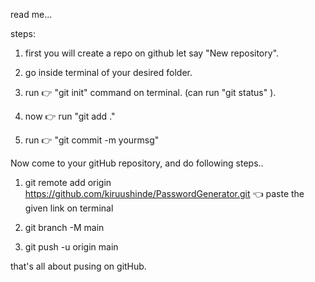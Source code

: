 read me...

steps: 
1. first you will create a repo on github let say "New repository".

2. go inside terminal of your desired folder.

3. run 👉 "git init" command on terminal.
    (can run "git status" ).
    
4. now 👉 run "git add ."

5. run 👉 "git commit -m yourmsg"

Now come to your gitHub repository, and do following steps..

1. git remote add origin https://github.com/kiruushinde/PasswordGenerator.git 👈 paste the given link on terminal 

2. git branch -M main

3. git push -u origin main 

that's all about pusing on gitHub.
